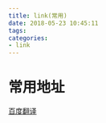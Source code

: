 ```yaml
---
title: link(常用)
date: 2018-05-23 10:45:11
tags:
categories:
- link
---
```

# 常用地址
[百度翻译](http://fanyi.baidu.com/)

